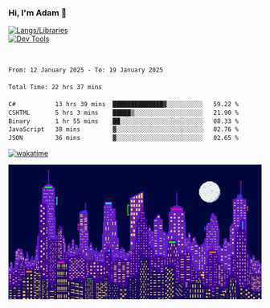 ### Hi, I'm Adam 👋

[![Langs/Libraries](https://skillicons.dev/icons?i=cs,dotnet,js,css,html,sass,ts,jquery,bootstrap)](https://skillicons.dev)
<br/>
[![Dev Tools](https://skillicons.dev/icons?i=git,github,githubactions,visualstudio)](https://skillicons.dev)

<br/>

<!--START_SECTION:waka-->

```txt
From: 12 January 2025 - To: 19 January 2025

Total Time: 22 hrs 37 mins

C#           13 hrs 39 mins  ██████████████▓░░░░░░░░░░   59.22 %
CSHTML       5 hrs 3 mins    █████▒░░░░░░░░░░░░░░░░░░░   21.90 %
Binary       1 hr 55 mins    ██░░░░░░░░░░░░░░░░░░░░░░░   08.33 %
JavaScript   38 mins         ▓░░░░░░░░░░░░░░░░░░░░░░░░   02.76 %
JSON         36 mins         ▓░░░░░░░░░░░░░░░░░░░░░░░░   02.65 %
```

<!--END_SECTION:waka-->

[![wakatime](https://wakatime.com/badge/user/2234bda2-efd3-47c5-8724-79108edfe9aa.svg)](https://wakatime.com/@2234bda2-efd3-47c5-8724-79108edfe9aa)

![Pixelated city at night](./media/city.gif)
